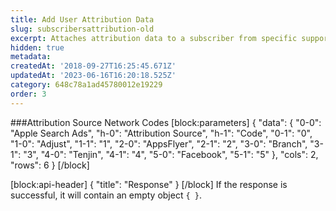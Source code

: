 ```yaml
---
title: Add User Attribution Data
slug: subscribersattribution-old
excerpt: Attaches attribution data to a subscriber from specific supported networks.
hidden: true
metadata: 
createdAt: '2018-09-27T16:25:45.671Z'
updatedAt: '2023-06-16T16:20:18.525Z'
category: 648c78a1ad45780012e19229
order: 3
---
```

###Attribution Source Network Codes
[block:parameters]
{
  "data": {
    "0-0": "Apple Search Ads",
    "h-0": "Attribution Source",
    "h-1": "Code",
    "0-1": "0",
    "1-0": "Adjust",
    "1-1": "1",
    "2-0": "AppsFlyer",
    "2-1": "2",
    "3-0": "Branch",
    "3-1": "3",
    "4-0": "Tenjin",
    "4-1": "4",
    "5-0": "Facebook",
    "5-1": "5"
  },
  "cols": 2,
  "rows": 6
}
[/block]

[block:api-header]
{
  "title": "Response"
}
[/block]
If the response is successful, it will contain an empty object `{ }`.